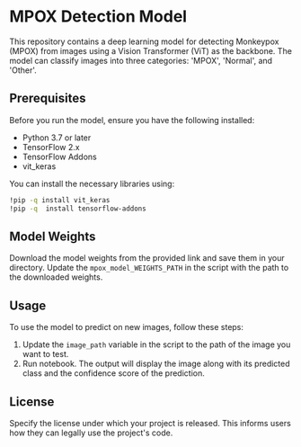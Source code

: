 
# MPOX Detection Model

This repository contains a deep learning model for detecting Monkeypox (MPOX) from images using a Vision Transformer (ViT) as the backbone. The model can classify images into three categories: 'MPOX', 'Normal', and 'Other'.

## Prerequisites

Before you run the model, ensure you have the following installed:
- Python 3.7 or later
- TensorFlow 2.x
- TensorFlow Addons
- vit_keras

You can install the necessary libraries using:

```bash
!pip -q install vit_keras
!pip -q  install tensorflow-addons
```

## Model Weights

Download the model weights from the provided link and save them in your directory. Update the `mpox_model_WEIGHTS_PATH` in the script with the path to the downloaded weights.

## Usage

To use the model to predict on new images, follow these steps:

1. Update the `image_path` variable in the script to the path of the image you want to test.
2. Run notebook. The output will display the image along with its predicted class and the confidence score of the prediction.


## License

Specify the license under which your project is released. This informs users how they can legally use the project's code.

